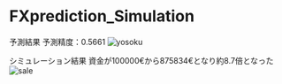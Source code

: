 # FXprediction_Simulation

予測結果
予測精度：0.5661
![yosoku](https://user-images.githubusercontent.com/30038926/167673921-a49455a1-1b92-4162-8a49-9caba09a1af9.png)

シミュレーション結果
資金が100000€から875834€となり約8.7倍となった
![sale](https://user-images.githubusercontent.com/30038926/167674008-8cfcc8c6-ace0-4146-9ab1-184ea4d3da73.png)
